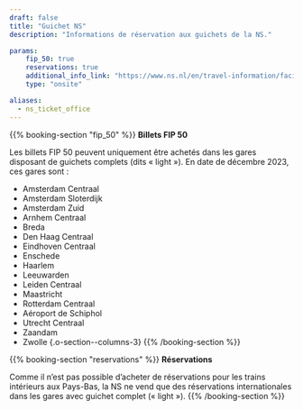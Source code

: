 ```yaml
---
draft: false
title: "Guichet NS"
description: "Informations de réservation aux guichets de la NS."

params:
    fip_50: true
    reservations: true
    additional_info_link: "https://www.ns.nl/en/travel-information/facilities/ov-service-and-tickets-shops.html"
    type: "onsite"

aliases:
  - ns_ticket_office
---
```


{{% booking-section "fip_50" %}}
**Billets FIP 50**

Les billets FIP 50 peuvent uniquement être achetés dans les gares disposant de guichets complets (dits « light »). En date de décembre 2023, ces gares sont :

- Amsterdam Centraal
- Amsterdam Sloterdijk
- Amsterdam Zuid
- Arnhem Centraal
- Breda
- Den Haag Centraal
- Eindhoven Centraal
- Enschede
- Haarlem
- Leeuwarden
- Leiden Centraal
- Maastricht
- Rotterdam Centraal
- Aéroport de Schiphol
- Utrecht Centraal
- Zaandam
- Zwolle
{.o-section--columns-3}
{{% /booking-section %}}

{{% booking-section "reservations" %}}
**Réservations**

Comme il n’est pas possible d’acheter de réservations pour les trains intérieurs aux Pays-Bas, la NS ne vend que des réservations internationales dans les gares avec guichet complet (« light »).
{{% /booking-section %}}
